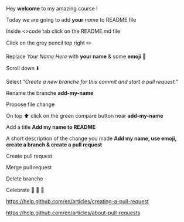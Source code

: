 Hey **welcome** to my amazing course !

Today we are going to add **your** _name_ to README file

Inside <>code tab click on the README.md file

Click on the grey pencil top right :pencil2:

Replace _Your Name Here_ with **your name** & some **emoji** :elephant:

Scroll down :arrow_down:

Select _"Create a new branche for this commit and start a pull request."_

Rename the branche **add-my-name**

Propose file change

On top :arrow_up: click on the green compare button near **add-my-name**

Add a title **Add my name to README**

A short description of the change you made **Add my name, use emoji, create a branch & create a pull request**

Create pull request

Merge pull request

Delete branche

Celebrate :tada: :confetti_ball: :balloon:


https://help.github.com/en/articles/creating-a-pull-request

https://help.github.com/en/articles/about-pull-requests
